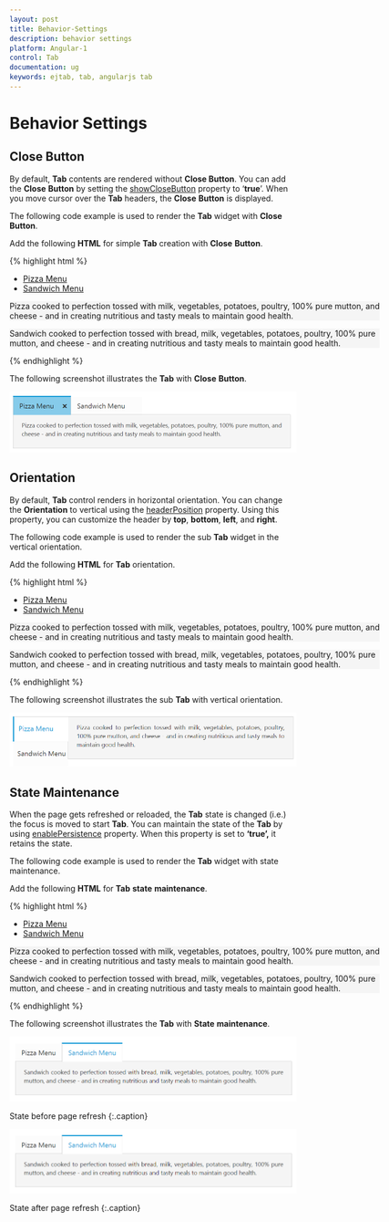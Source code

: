 ```yaml
---
layout: post
title: Behavior-Settings
description: behavior settings
platform: Angular-1
control: Tab
documentation: ug
keywords: ejtab, tab, angularjs tab 
---
```


# Behavior Settings

## Close Button

By default, **Tab** contents are rendered without **Close Button**. You can add the **Close** **Button** by setting the [showCloseButton](https://help.syncfusion.com/api/js/ejtab#members:showclosebutton) property to ‘**true**’. When you move cursor over the **Tab** headers, the **Close** **Button** is displayed.   

The following code example is used to render the **Tab** widget with **Close** **Button**.

Add the following **HTML** for simple **Tab** creation with **Close** **Button**.

{% highlight html %}

<div id="dishtype" style="width: 650px" ej-tab e-showclosebutton="true">
    <ul>
        <li><a href="#pizza">Pizza Menu</a></li>
        <li><a href="#sandwich">Sandwich Menu</a></li>
    </ul>
    <div id="pizza" style="background-color: #F5F5F5">
        <!--Food item description-->
        <p>Pizza cooked to perfection tossed with milk, vegetables, potatoes, poultry, 100% pure mutton, and cheese - and in creating nutritious and tasty meals to maintain good health.</p>
    </div>
    <div id="sandwich" style="background-color: #F5F5F5">
        <!--dish description-->
        <p>Sandwich cooked to perfection tossed with bread, milk, vegetables, potatoes, poultry, 100% pure mutton, and cheese - and in creating nutritious and tasty meals to maintain good health.</p>
    </div>
</div>

{% endhighlight %}

The following screenshot illustrates the **Tab** with **Close** **Button**. 

![](Behavior-Settings_images/Behavior-Settings_img1.png) 

## Orientation

By default, **Tab** control renders in horizontal orientation. You can change the **Orientation** to vertical using the [headerPosition](https://help.syncfusion.com/api/js/ejtab#members:headerposition) property. Using  this property, you can customize the header by **top**, **bottom**, **left**, and **right**.

The following code example is used to render the sub **Tab** widget in the vertical orientation. 

Add the following **HTML** for **Tab** orientation.

{% highlight html %}

<div id="dishtype" style="width: 650px" ej-tab e-height="220px" e-headerposition="left">
    <ul>
        <li><a href="#pizza">Pizza Menu</a></li>
        <li><a href="#sandwich">Sandwich Menu</a></li>
    </ul>
    <div id="pizza" style="background-color: #F5F5F5">
        <!--Food item description-->
        <p>Pizza cooked to perfection tossed with milk, vegetables, potatoes, poultry, 100% pure mutton, and cheese - and in creating nutritious and tasty meals to maintain good health.</p>
    </div>
    <div id="sandwich" style="background-color: #F5F5F5">
        <!--dish description-->
        <p>Sandwich cooked to perfection tossed with bread, milk, vegetables, potatoes, poultry, 100% pure mutton, and cheese - and in creating nutritious and tasty meals to maintain good health.</p>
    </div>
</div>

{% endhighlight %}

The following screenshot illustrates the sub **Tab** with vertical orientation. 

![](Behavior-Settings_images/Behavior-Settings_img2.png) 

## State Maintenance

When the page gets refreshed or reloaded, the **Tab** state is changed (i.e.) the focus is moved to start **Tab**. You can maintain the state of the **Tab** by using [enablePersistence](https://help.syncfusion.com/api/js/ejtab#members:enablepersistence) property. When this property is set to **‘true’,** it retains the state. 

The following code example is used to render the **Tab** widget with state maintenance. 

Add the following **HTML** for **Tab** **state** **maintenance**.

{% highlight html %}

<div id="dishtype" style="width: 650px" ej-tab e-enablepersistence="true">
    <ul>
        <li><a href="#pizza">Pizza Menu</a></li>
        <li><a href="#sandwich">Sandwich Menu</a></li>
    </ul>
    <div id="pizza" style="background-color: #F5F5F5">
        <!--Food item description-->
        <p>Pizza cooked to perfection tossed with milk, vegetables, potatoes, poultry, 100% pure mutton, and cheese - and in creating nutritious and tasty meals to maintain good health.</p>
    </div>
    <div id="sandwich" style="background-color: #F5F5F5">
        <!--dish description-->
        <p>Sandwich cooked to perfection tossed with bread, milk, vegetables, potatoes, poultry, 100% pure mutton, and cheese - and in creating nutritious and tasty meals to maintain good health.</p>
    </div>
</div>

{% endhighlight %}

The following screenshot illustrates the **Tab** with **State** **maintenance**.

![](Behavior-Settings_images/Behavior-Settings_img3.png)

State before page refresh
{:.caption}

![](Behavior-Settings_images/Behavior-Settings_img4.png)

State after page refresh
{:.caption}